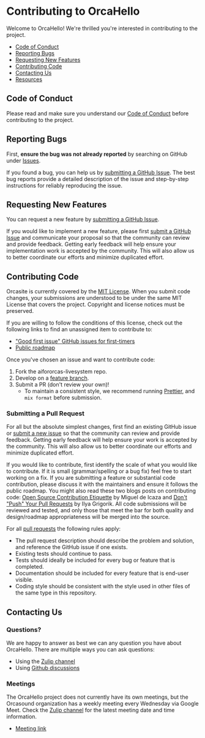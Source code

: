 # Contributing to OrcaHello

Welcome to OrcaHello! We're thrilled you're interested in contributing to the project.

- [Code of Conduct](#code-of-conduct)
- [Reporting Bugs](#reporting-bugs)
- [Requesting New Features](#requesting-new-features)
- [Contributing Code](#contributing-code)
- [Contacting Us](#contacting-us)
- [Resources](#resources)

## Code of Conduct

Please read and make sure you understand our [Code of Conduct](/CODE_OF_CONDUCT.md) before contributing to the project.

## Reporting Bugs

First, **ensure the bug was not already reported** by searching on GitHub under
[Issues](https://github.com/orcasound/aifororcas-livesystem/issues).

If you found a bug, you can help us by
[submitting a GitHub Issue](https://github.com/orcasound/aifororcas-livesystem/issues/new).
The best bug reports provide a detailed description of the issue and step-by-step instructions
for reliably reproducing the issue.

## Requesting New Features

You can request a new feature by [submitting a GitHub Issue](https://github.com/orcasound/aifororcas-livesystem/issues/new).

If you would like to implement a new feature, please first
[submit a GitHub Issue](https://github.com/orcasound/aifororcas-livesystem/issues/new) and
communicate your proposal so that the community can review and provide feedback. Getting
early feedback will help ensure your implementation work is accepted by the community.
This will also allow us to better coordinate our efforts and minimize duplicated effort.

## Contributing Code

Orcasite is currently covered by the [MIT License](https://github.com/orcasound/aifororcas-livesystem/blob/main/LICENSE). When you submit code changes, your submissions are understood to be under the same
MIT License that covers the project. Copyright and license notices must be preserved.

If you are willing to follow the conditions of this license, check out the following links
to find an unassigned item to contribute to:

- ["Good first issue" GitHub issues for first-timers](https://github.com/orcasound/aifororcas-livesystem/labels/good%20first%20issue)
- [Public roadmap](https://trello.com/b/wBg0qhss/orcasound-roadmap)

Once you've chosen an issue and want to contribute code:

1. Fork the aifororcas-livesystem repo.
2. Develop on a [feature branch](https://www.atlassian.com/git/tutorials/comparing-workflows/feature-branch-workflow).
3. Submit a PR (don't review your own)!
    - To maintain a consistent style, we recommend running [Prettier](https://github.com/prettier/prettier), and `mix format` before submission.

### Submitting a Pull Request

For all but the absolute simplest changes, first find an existing GitHub issue or
[submit a new issue](https://github.com/orcasound/aifororcas-livesystem/issues/new) so that the
community can review and provide feedback. Getting early feedback will help ensure your work
is accepted by the community. This will also allow us to better coordinate our efforts and
minimize duplicated effort.

If you would like to contribute, first identify the scale of what you would like to contribute.
If it is small (grammar/spelling or a bug fix) feel free to start working on a fix. If you are
submitting a feature or substantial code contribution, please discuss it with the maintainers and
ensure it follows the public roadmap. You might also read these two blogs posts on contributing
code: [Open Source Contribution Etiquette](http://tirania.org/blog/archive/2010/Dec-31.html) by Miguel de Icaza and
[Don't "Push" Your Pull Requests](https://www.igvita.com/2011/12/19/dont-push-your-pull-requests/) by Ilya Grigorik.
All code submissions will be reviewed and tested, and only those that meet
the bar for both quality and design/roadmap appropriateness will be merged into the source.

For all [pull requests](https://github.com/orcasound/aifororcas-livesystem/pulls) the following rules apply:
- The pull request description should describe the problem and solution, and reference the GitHub issue if one exists.
- Existing tests should continue to pass.
- Tests should ideally be included for every bug or feature that is completed.
- Documentation should be included for every feature that is end-user visible.
- Coding style should be consistent with the style used in other files of the same type in this repository.

## Contacting Us

### Questions?

We are happy to answer as best we can any question you have about OrcaHello.
There are multiple ways you can ask questions:

- Using the [Zulip channel](https://orcasound.zulipchat.com/#narrow/channel/457425-ai4orcas-orcahello)
- Using [Github discussions](https://github.com/orcasound/aifororcas-livesystem/discussions)

### Meetings

The OrcaHello project does not currently have its own meetings, but the Orcasound organization has
a weekly meeting every Wednesday via Google Meet.  Check the
[Zulip channel](https://orcasound.zulipchat.com/#narrow/channel/437038-meetings) for the latest meeting
date and time information.

- [Meeting link](http://meet.google.com/cpk-grga-npq)
